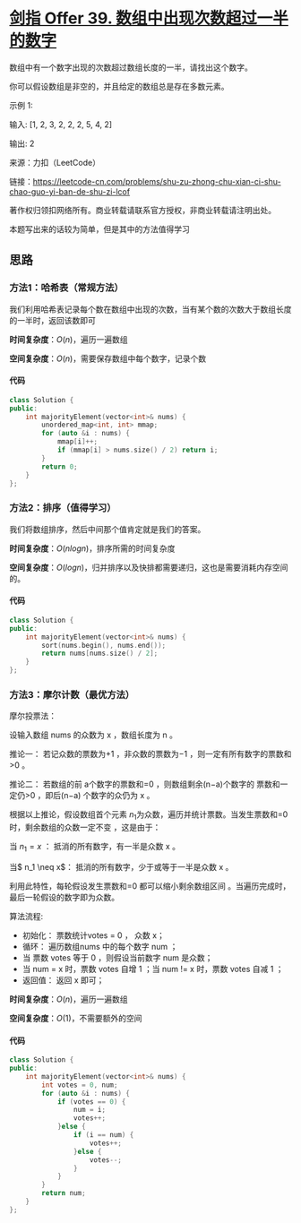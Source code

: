# [剑指 Offer 39. 数组中出现次数超过一半的数字](https://leetcode-cn.com/problems/shu-zu-zhong-chu-xian-ci-shu-chao-guo-yi-ban-de-shu-zi-lcof/)

数组中有一个数字出现的次数超过数组长度的一半，请找出这个数字。

你可以假设数组是非空的，并且给定的数组总是存在多数元素。 

示例 1:

输入: [1, 2, 3, 2, 2, 2, 5, 4, 2]

输出: 2

来源：力扣（LeetCode）

链接：https://leetcode-cn.com/problems/shu-zu-zhong-chu-xian-ci-shu-chao-guo-yi-ban-de-shu-zi-lcof

著作权归领扣网络所有。商业转载请联系官方授权，非商业转载请注明出处。



本题写出来的话较为简单，但是其中的方法值得学习



## 思路

### 方法1：哈希表（常规方法）

我们利用哈希表记录每个数在数组中出现的次数，当有某个数的次数大于数组长度的一半时，返回该数即可



**时间复杂度**：$O(n)$，遍历一遍数组

**空间复杂度**：$O(n)$，需要保存数组中每个数字，记录个数

#### 代码

```cpp
class Solution {
public:
    int majorityElement(vector<int>& nums) {
        unordered_map<int, int> mmap;
        for (auto &i : nums) {
            mmap[i]++;
            if (mmap[i] > nums.size() / 2) return i;
        }
        return 0;
    }
};
```



### 方法2：排序（值得学习）

我们将数组排序，然后中间那个值肯定就是我们的答案。



**时间复杂度**：$O(nlogn)$，排序所需的时间复杂度

**空间复杂度**：$O(logn)$，归并排序以及快排都需要递归，这也是需要消耗内存空间的。

#### 代码

```cpp
class Solution {
public:
    int majorityElement(vector<int>& nums) {
        sort(nums.begin(), nums.end());
        return nums[nums.size() / 2];
    }
};
```



### 方法3：摩尔计数（最优方法）

摩尔投票法：

设输入数组 nums 的众数为 x ，数组长度为 n 。

推论一： 若记众数的票数为+1 ，非众数的票数为−1 ，则一定有所有数字的票数和>0 。

推论二： 若数组的前 a个数字的票数和=0 ，则数组剩余(n−a)个数字的 票数和一定仍>0 ，即后(n−a) 个数字的众仍为 x 。

根据以上推论，假设数组首个元素 $n_1$为众数，遍历并统计票数。当发生票数和=0 时，剩余数组的众数一定不变 ，这是由于：

当 $n_1=x$ ： 抵消的所有数字，有一半是众数 x 。

当$ n_1 \neq x$： 抵消的所有数字，少于或等于一半是众数 x 。

利用此特性，每轮假设发生票数和=0 都可以缩小剩余数组区间 。当遍历完成时，最后一轮假设的数字即为众数。

算法流程:

- 初始化： 票数统计votes = 0 ， 众数 x；
- 循环： 遍历数组nums 中的每个数字 num ；
- 当 票数 votes 等于 0 ，则假设当前数字 num 是众数；
- 当 num = x 时，票数 votes 自增 1 ；当 num != x 时，票数 votes 自减 1 ；
- 返回值： 返回 x 即可；



**时间复杂度**：$O(n)$，遍历一遍数组

**空间复杂度**：$O(1)$，不需要额外的空间

#### 代码

```cpp
class Solution {
public:
    int majorityElement(vector<int>& nums) {
        int votes = 0, num;
        for (auto &i : nums) {
            if (votes == 0) {
                num = i;
                votes++;
            }else {
                if (i == num) {
                    votes++;
                }else {
                    votes--;
                }
            }
        }
        return num;
    }
};
```

